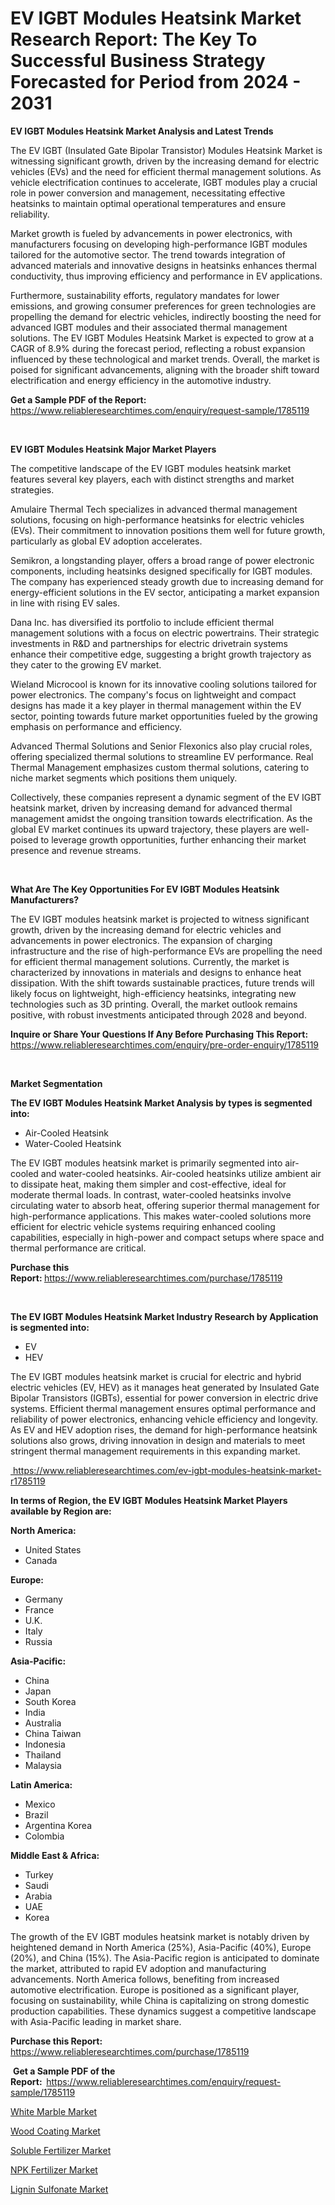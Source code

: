 <p><h1>EV IGBT Modules Heatsink Market Research Report: The Key To Successful Business Strategy Forecasted for Period from 2024 - 2031</h1></p><p><strong>EV IGBT Modules Heatsink Market Analysis and Latest Trends</strong></p>
<p><p>The EV IGBT (Insulated Gate Bipolar Transistor) Modules Heatsink Market is witnessing significant growth, driven by the increasing demand for electric vehicles (EVs) and the need for efficient thermal management solutions. As vehicle electrification continues to accelerate, IGBT modules play a crucial role in power conversion and management, necessitating effective heatsinks to maintain optimal operational temperatures and ensure reliability.</p><p>Market growth is fueled by advancements in power electronics, with manufacturers focusing on developing high-performance IGBT modules tailored for the automotive sector. The trend towards integration of advanced materials and innovative designs in heatsinks enhances thermal conductivity, thus improving efficiency and performance in EV applications.</p><p>Furthermore, sustainability efforts, regulatory mandates for lower emissions, and growing consumer preferences for green technologies are propelling the demand for electric vehicles, indirectly boosting the need for advanced IGBT modules and their associated thermal management solutions. The EV IGBT Modules Heatsink Market is expected to grow at a CAGR of 8.9% during the forecast period, reflecting a robust expansion influenced by these technological and market trends. Overall, the market is poised for significant advancements, aligning with the broader shift toward electrification and energy efficiency in the automotive industry.</p></p>
<p><strong>Get a Sample PDF of the Report:&nbsp;</strong> <a href="https://www.reliableresearchtimes.com/enquiry/request-sample/1785119?utm_campaign=1558&utm_medium=2&utm_source=Github&utm_content=ia&utm_term=18122024&utm_id=ev-igbt-modules-heatsink">https://www.reliableresearchtimes.com/enquiry/request-sample/1785119</a></p>
<p>&nbsp;</p>
<p><strong>EV IGBT Modules Heatsink Major Market Players</strong></p>
<p><p>The competitive landscape of the EV IGBT modules heatsink market features several key players, each with distinct strengths and market strategies. </p><p>Amulaire Thermal Tech specializes in advanced thermal management solutions, focusing on high-performance heatsinks for electric vehicles (EVs). Their commitment to innovation positions them well for future growth, particularly as global EV adoption accelerates.</p><p>Semikron, a longstanding player, offers a broad range of power electronic components, including heatsinks designed specifically for IGBT modules. The company has experienced steady growth due to increasing demand for energy-efficient solutions in the EV sector, anticipating a market expansion in line with rising EV sales.</p><p>Dana Inc. has diversified its portfolio to include efficient thermal management solutions with a focus on electric powertrains. Their strategic investments in R&D and partnerships for electric drivetrain systems enhance their competitive edge, suggesting a bright growth trajectory as they cater to the growing EV market.</p><p>Wieland Microcool is known for its innovative cooling solutions tailored for power electronics. The company's focus on lightweight and compact designs has made it a key player in thermal management within the EV sector, pointing towards future market opportunities fueled by the growing emphasis on performance and efficiency.</p><p>Advanced Thermal Solutions and Senior Flexonics also play crucial roles, offering specialized thermal solutions to streamline EV performance. Real Thermal Management emphasizes custom thermal solutions, catering to niche market segments which positions them uniquely.</p><p>Collectively, these companies represent a dynamic segment of the EV IGBT heatsink market, driven by increasing demand for advanced thermal management amidst the ongoing transition towards electrification. As the global EV market continues its upward trajectory, these players are well-poised to leverage growth opportunities, further enhancing their market presence and revenue streams.</p></p>
<p>&nbsp;</p>
<p><strong>What Are The Key Opportunities For EV IGBT Modules Heatsink Manufacturers?</strong></p>
<p><p>The EV IGBT modules heatsink market is projected to witness significant growth, driven by the increasing demand for electric vehicles and advancements in power electronics. The expansion of charging infrastructure and the rise of high-performance EVs are propelling the need for efficient thermal management solutions. Currently, the market is characterized by innovations in materials and designs to enhance heat dissipation. With the shift towards sustainable practices, future trends will likely focus on lightweight, high-efficiency heatsinks, integrating new technologies such as 3D printing. Overall, the market outlook remains positive, with robust investments anticipated through 2028 and beyond.</p></p>
<p><strong>Inquire or Share Your Questions If Any Before Purchasing This Report:</strong> <a href="https://www.reliableresearchtimes.com/enquiry/pre-order-enquiry/1785119?utm_campaign=1558&utm_medium=2&utm_source=Github&utm_content=ia&utm_term=18122024&utm_id=ev-igbt-modules-heatsink">https://www.reliableresearchtimes.com/enquiry/pre-order-enquiry/1785119</a></p>
<p>&nbsp;</p>
<p><strong>Market Segmentation</strong></p>
<p><strong>The EV IGBT Modules Heatsink Market Analysis by types is segmented into:</strong></p>
<p><ul><li>Air-Cooled Heatsink</li><li>Water-Cooled Heatsink</li></ul></p>
<p><p>The EV IGBT modules heatsink market is primarily segmented into air-cooled and water-cooled heatsinks. Air-cooled heatsinks utilize ambient air to dissipate heat, making them simpler and cost-effective, ideal for moderate thermal loads. In contrast, water-cooled heatsinks involve circulating water to absorb heat, offering superior thermal management for high-performance applications. This makes water-cooled solutions more efficient for electric vehicle systems requiring enhanced cooling capabilities, especially in high-power and compact setups where space and thermal performance are critical.</p></p>
<p><strong>Purchase this Report:&nbsp;</strong><a href="https://www.reliableresearchtimes.com/purchase/1785119?utm_campaign=1558&utm_medium=2&utm_source=Github&utm_content=ia&utm_term=18122024&utm_id=ev-igbt-modules-heatsink">https://www.reliableresearchtimes.com/purchase/1785119</a></p>
<p>&nbsp;</p>
<p><strong>The EV IGBT Modules Heatsink Market Industry Research by Application is segmented into:</strong></p>
<p><ul><li>EV</li><li>HEV</li></ul></p>
<p><p>The EV IGBT modules heatsink market is crucial for electric and hybrid electric vehicles (EV, HEV) as it manages heat generated by Insulated Gate Bipolar Transistors (IGBTs), essential for power conversion in electric drive systems. Efficient thermal management ensures optimal performance and reliability of power electronics, enhancing vehicle efficiency and longevity. As EV and HEV adoption rises, the demand for high-performance heatsink solutions also grows, driving innovation in design and materials to meet stringent thermal management requirements in this expanding market.</p></p>
<p><a href="https://www.reliableresearchtimes.com/ev-igbt-modules-heatsink-market-r1785119?utm_campaign=1558&utm_medium=2&utm_source=Github&utm_content=ia&utm_term=18122024&utm_id=ev-igbt-modules-heatsink">&nbsp;https://www.reliableresearchtimes.com/ev-igbt-modules-heatsink-market-r1785119</a></p>
<p><strong>In terms of Region, the EV IGBT Modules Heatsink Market Players available by Region are:</strong></p>
<p>
    <p> <strong> North America: </strong>
        <ul>
            <li>United States</li>
            <li>Canada</li>
        </ul>
        </p> 
    <p> <strong> Europe: </strong>
        <ul>
            <li>Germany</li>
            <li>France</li>
            <li>U.K.</li>
            <li>Italy</li>
            <li>Russia</li>
        </ul>
        </p> 
    <p> <strong> Asia-Pacific: </strong>
        <ul>
            <li>China</li>
            <li>Japan</li>
            <li>South Korea</li>
            <li>India</li>
            <li>Australia</li>
            <li>China Taiwan</li>
            <li>Indonesia</li>
            <li>Thailand</li>
            <li>Malaysia</li>
        </ul>
        </p> 
    <p> <strong> Latin America: </strong>
        <ul>
            <li>Mexico</li>
            <li>Brazil</li>
            <li>Argentina Korea</li>
            <li>Colombia</li>
        </ul>
        </p> 
    <p> <strong> Middle East & Africa: </strong>
        <ul>
            <li>Turkey</li>
            <li>Saudi</li>
            <li>Arabia</li>
            <li>UAE</li>
            <li>Korea</li>
        </ul>
    </p>
    </p>
<p><p>The growth of the EV IGBT modules heatsink market is notably driven by heightened demand in North America (25%), Asia-Pacific (40%), Europe (20%), and China (15%). The Asia-Pacific region is anticipated to dominate the market, attributed to rapid EV adoption and manufacturing advancements. North America follows, benefiting from increased automotive electrification. Europe is positioned as a significant player, focusing on sustainability, while China is capitalizing on strong domestic production capabilities. These dynamics suggest a competitive landscape with Asia-Pacific leading in market share.</p></p>
<p><strong>Purchase this Report: </strong><a href="https://www.reliableresearchtimes.com/purchase/1785119?utm_campaign=1558&utm_medium=2&utm_source=Github&utm_content=ia&utm_term=18122024&utm_id=ev-igbt-modules-heatsink">https://www.reliableresearchtimes.com/purchase/1785119</a></p>
<p>&nbsp;<strong>Get a Sample PDF of the Report:&nbsp;&nbsp;</strong><a href="https://www.reliableresearchtimes.com/enquiry/request-sample/1785119?utm_campaign=1558&utm_medium=2&utm_source=Github&utm_content=ia&utm_term=18122024&utm_id=ev-igbt-modules-heatsink">https://www.reliableresearchtimes.com/enquiry/request-sample/1785119</a></p>
<p><strong></strong></p>
<p><p><a href="https://www.linkedin.com/pulse/exploring-white-marble-market-dynamics-projected-cagr-105-key-fiyef?utm_campaign=1558&utm_medium=2&utm_source=Github&utm_content=ia&utm_term=18122024&utm_id=ev-igbt-modules-heatsink">White Marble Market</a></p><p><a href="https://www.linkedin.com/pulse/wood-coating-market-size-expected-grow-cagr-121-from-2024-2031-kdbcf?utm_campaign=1558&utm_medium=2&utm_source=Github&utm_content=ia&utm_term=18122024&utm_id=ev-igbt-modules-heatsink">Wood Coating Market</a></p><p><a href="https://www.linkedin.com/pulse/market-dynamics-soluble-fertilizer-industry-forecast-trends-7pf1f?utm_campaign=1558&utm_medium=2&utm_source=Github&utm_content=ia&utm_term=18122024&utm_id=ev-igbt-modules-heatsink">Soluble Fertilizer Market</a></p><p><a href="https://www.linkedin.com/pulse/npk-fertilizer-market-scopegrowingat-cagr-of101-insights-toglobal-ac7if?utm_campaign=1558&utm_medium=2&utm_source=Github&utm_content=ia&utm_term=18122024&utm_id=ev-igbt-modules-heatsink">NPK Fertilizer Market</a></p><p><a href="https://www.linkedin.com/pulse/comprehensive-study-lignin-sulfonate-market-size-dynamics-projected-nt97f?utm_campaign=1558&utm_medium=2&utm_source=Github&utm_content=ia&utm_term=18122024&utm_id=ev-igbt-modules-heatsink">Lignin Sulfonate Market</a></p></p>